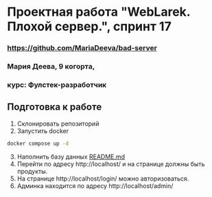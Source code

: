 # Проектная работа "WebLarek. Плохой сервер.", спринт 17


### https://github.com/MariaDeeva/bad-server
### Мария Деева, 9 когорта, 
### курс: Фулстек-разработчик

## Подготовка к работе
1. Склонировать репозиторий
2. Запустить docker
```bash
docker compose up -d
```
3. Наполнить базу данных
[README.md](.dump%2FREADME.md)
4. Перейти по адресу http://localhost/ и на странице должны быть продукты.
5. На странице http://localhost/login/ можно авторизоваться.
6. Админка находится по адресу http://localhost/admin/


